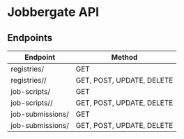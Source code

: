 # Jobbergate API




## Endpoints

Endpoint              | Method
--------------------- | -------------------
registries/           | GET
registries/<pk>/      | GET, POST, UPDATE, DELETE
job-scripts/          | GET
job-scripts/<pk>/     | GET, POST, UPDATE, DELETE
job-submissions/      | GET
job-submissions/<pk>  | GET, POST, UPDATE, DELETE

